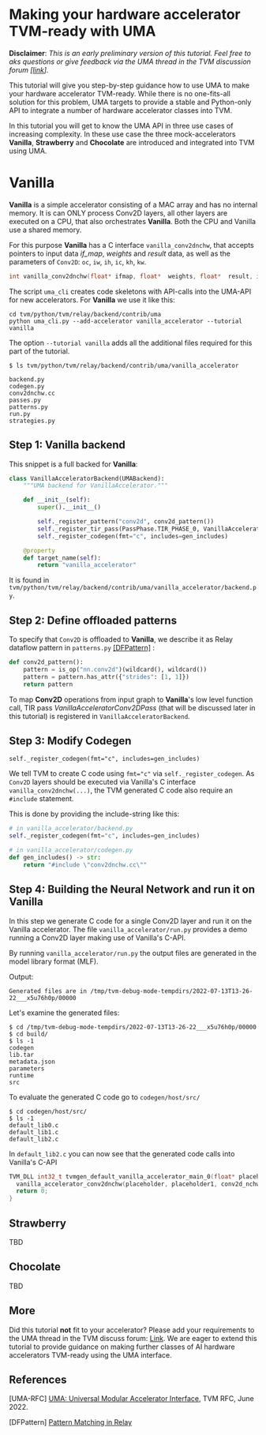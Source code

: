 <!--- Licensed to the Apache Software Foundation (ASF) under one -->
<!--- or more contributor license agreements.  See the NOTICE file -->
<!--- distributed with this work for additional information -->
<!--- regarding copyright ownership.  The ASF licenses this file -->
<!--- to you under the Apache License, Version 2.0 (the -->
<!--- "License"); you may not use this file except in compliance -->
<!--- with the License.  You may obtain a copy of the License at -->

<!---   http://www.apache.org/licenses/LICENSE-2.0 -->

<!--- Unless required by applicable law or agreed to in writing, -->
<!--- software distributed under the License is distributed on an -->
<!--- "AS IS" BASIS, WITHOUT WARRANTIES OR CONDITIONS OF ANY -->
<!--- KIND, either express or implied.  See the License for the -->
<!--- specific language governing permissions and limitations -->
<!--- under the License. -->

Making your hardware accelerator TVM-ready with UMA 
=============================================

**Disclaimer**: *This is an early preliminary version of this tutorial. Feel free to aks questions or give feedback via the UMA thread in the TVM
discussion forum [[link](https://discuss.tvm.apache.org/t/rfc-uma-universal-modular-accelerator-interface/12039)].*


This tutorial will give you step-by-step guidance how to use UMA to
make your hardware accelerator TVM-ready.
While there is no one-fits-all solution for this problem, UMA targets to provide a stable and Python-only
API to integrate a number of hardware accelerator classes into TVM.

In this tutorial you will get to know the UMA API in three use cases of increasing complexity.
In these use case the three mock-accelerators
**Vanilla**, **Strawberry** and **Chocolate** are introduced and
integrated into TVM using UMA. 


Vanilla
===
**Vanilla** is a simple accelerator consisting of a MAC array and has no internal memory.
It is can ONLY process Conv2D layers, all other layers are executed on a CPU, that also orchestrates **Vanilla**.
Both the CPU and Vanilla use a shared memory.

For this purpose **Vanilla** has a C interface `vanilla_conv2dnchw`, that accepts pointers to input data *if_map*,
*weights* and *result* data, as well as the parameters of `Conv2D`: `oc`, `iw`, `ih`, `ic`, `kh`, `kw`.
```c
int vanilla_conv2dnchw(float* ifmap, float*  weights, float*  result, int oc, int iw, int ih, int ic, int kh, int kw);
```

The script `uma_cli` creates code skeletons with API-calls into the UMA-API for new accelerators.
For **Vanilla** we use it like this:

```
cd tvm/python/tvm/relay/backend/contrib/uma
python uma_cli.py --add-accelerator vanilla_accelerator --tutorial vanilla
```
The option `--tutorial vanilla` adds all the additional files required for this part of the tutorial.

```
$ ls tvm/python/tvm/relay/backend/contrib/uma/vanilla_accelerator

backend.py
codegen.py
conv2dnchw.cc
passes.py
patterns.py
run.py
strategies.py
```

Step 1: Vanilla backend
---
This snippet is a full backed for **Vanilla**:
```python
class VanillaAcceleratorBackend(UMABackend):
    """UMA backend for VanillaAccelerator."""

    def __init__(self):
        super().__init__()

        self._register_pattern("conv2d", conv2d_pattern())
        self._register_tir_pass(PassPhase.TIR_PHASE_0, VanillaAcceleratorConv2DPass())
        self._register_codegen(fmt="c", includes=gen_includes)

    @property
    def target_name(self):
        return "vanilla_accelerator"
```
It is found in `tvm/python/tvm/relay/backend/contrib/uma/vanilla_accelerator/backend.py`.

Step 2: Define offloaded patterns
---

To specify that `Conv2D` is offloaded to **Vanilla**, we describe it as Relay dataflow pattern in 
`patterns.py` 
 [[DFPattern]](https://tvm.apache.org/docs/reference/langref/relay_pattern.html) 
:
```python
def conv2d_pattern():
    pattern = is_op("nn.conv2d")(wildcard(), wildcard())
    pattern = pattern.has_attr({"strides": [1, 1]})
    return pattern
```

To map **Conv2D** operations from input graph  to **Vanilla**'s 
low level function call, TIR pass 
*VanillaAcceleratorConv2DPass* (that will be discussed later in this tutorial)
is registered in `VanillaAcceleratorBackend`.

Step 3: Modify Codegen
---
```
self._register_codegen(fmt="c", includes=gen_includes)
```

We tell TVM to create C code using ``fmt="c"`` via 
`self._register_codegen`. As `Conv2D` layers should be executed via Vanilla's
C interface `vanilla_conv2dnchw(...)`, the TVM generated C code also require an
`#include` statement.

This is done by providing the include-string like this:
```python
# in vanilla_accelerator/backend.py
self._register_codegen(fmt="c", includes=gen_includes)

# in vanilla_accelerator/codegen.py
def gen_includes() -> str:
    return "#include \"conv2dnchw.cc\""
```        


Step 4: Building the Neural Network and run it on Vanilla
---
In this step we generate C code for a single Conv2D layer and run it on
the Vanilla accelerator.
The file `vanilla_accelerator/run.py` provides a demo running a Conv2D layer 
making use of Vanilla's C-API.

By running `vanilla_accelerator/run.py` the output files are generated in the model library format (MLF).


Output:
```
Generated files are in /tmp/tvm-debug-mode-tempdirs/2022-07-13T13-26-22___x5u76h0p/00000
```

Let's examine the generated files:

```
$ cd /tmp/tvm-debug-mode-tempdirs/2022-07-13T13-26-22___x5u76h0p/00000
$ cd build/
$ ls -1
codegen
lib.tar
metadata.json
parameters
runtime
src
```
To evaluate the generated C code go to `codegen/host/src/`
```
$ cd codegen/host/src/
$ ls -1
default_lib0.c
default_lib1.c
default_lib2.c
```
In `default_lib2.c` you can now see that the generated code calls
into Vanilla's C-API
```c
TVM_DLL int32_t tvmgen_default_vanilla_accelerator_main_0(float* placeholder, float* placeholder1, float* conv2d_nchw, uint8_t* global_workspace_1_var) {
  vanilla_accelerator_conv2dnchw(placeholder, placeholder1, conv2d_nchw, 32, 14, 14, 32, 3, 3);
  return 0;
}
```


Strawberry
---
TBD

Chocolate
---
TBD

More
---
Did this tutorial **not** fit to your accelerator? Please add your requirements to the UMA thread in
the TVM discuss forum: [Link](https://discuss.tvm.apache.org/t/rfc-uma-universal-modular-accelerator-interface/12039).
We are eager to extend this tutorial to provide guidance on making further classes of AI hardware
accelerators TVM-ready using the UMA interface.

References
---
[UMA-RFC] [UMA: Universal Modular Accelerator Interface](https://github.com/apache/tvm-rfcs/blob/main/rfcs/0060_UMA_Unified_Modular_Accelerator_Interface.md), TVM RFC, June 2022.

[DFPattern] [Pattern Matching in Relay](https://tvm.apache.org/docs/reference/langref/relay_pattern.html) 
